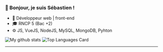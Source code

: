 ### 👋 Bonjour, je suis Sébastien !

- 📖 Développeur web | front-end
- 🎓 RNCP 5 (Bac +2)
- ⚙️ JS, VueJS, NodeJS, MySQL, MongoDB, Pyhton   


![My github stats](https://github-readme-stats.vercel.app/api?username=Bastien-OC20&theme=gotham&show_icons=true)
![Top Languages Card](https://github-readme-stats.vercel.app/api/top-langs/?username=Bastien-OC20&theme=gotham)



<hr>
